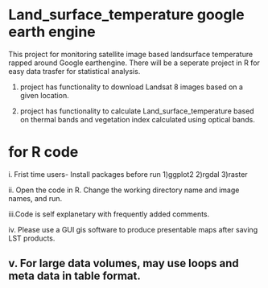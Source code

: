 # Land_surface_temperature google earth engine
This project for monitoring satellite image based landsurface temperature rapped around Google earthengine. There will be a seperate project in R for easy data trasfer for statistical analysis.

1. project has functionality to download Landsat 8 images based on a given location.

2. project has functionality to calculate Land_surface_temperature based on thermal bands and vegetation index calculated using optical bands.

# for R code
i. Frist time users-
   Install packages before run 
    1)ggplot2
    2)rgdal
    3)raster

ii. Open the code in R. Change the 
    working directory name and image names, and run. 
	
iii.Code is self explanetary with frequently added comments.

iv. Please use a GUI gis software to produce presentable
    maps after saving LST products. 
	
v. For large data volumes, may use loops and meta data in table
   format. 
 -----------------------------------------------------------------
